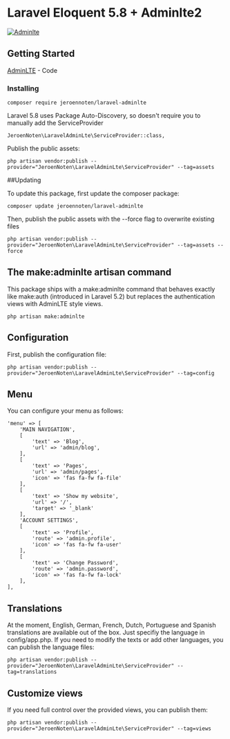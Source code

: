# Laravel Eloquent 5.8 + Adminlte2

[![Adminlte](https://s3.envato.com/files/235447125/preview-24.png)](https://www.youtube.com/watch?v=-3QfuaSCTvg)


## Getting Started

[AdminLTE](https://github.com/jeroennoten/Laravel-AdminLTE) - Code 


### Installing

```
composer require jeroennoten/laravel-adminlte
```

Laravel 5.8 uses Package Auto-Discovery, so doesn't require you to manually add the ServiceProvider

```
JeroenNoten\LaravelAdminLte\ServiceProvider::class,
```
Publish the public assets:
```
php artisan vendor:publish --provider="JeroenNoten\LaravelAdminLte\ServiceProvider" --tag=assets
```

##Updating

To update this package, first update the composer package:
```
composer update jeroennoten/laravel-adminlte
```
Then, publish the public assets with the --force flag to overwrite existing files

```
php artisan vendor:publish --provider="JeroenNoten\LaravelAdminLte\ServiceProvider" --tag=assets --force
```

## The make:adminlte artisan command


This package ships with a make:adminlte command that behaves exactly like make:auth (introduced in Laravel 5.2) but replaces the authentication views with AdminLTE style views.

```
php artisan make:adminlte
```


## Configuration

First, publish the configuration file:

```
php artisan vendor:publish --provider="JeroenNoten\LaravelAdminLte\ServiceProvider" --tag=config
```

## Menu

You can configure your menu as follows:

```
'menu' => [
    'MAIN NAVIGATION',
    [
        'text' => 'Blog',
        'url' => 'admin/blog',
    ],
    [
        'text' => 'Pages',
        'url' => 'admin/pages',
        'icon' => 'fas fa-fw fa-file'
    ],
    [
        'text' => 'Show my website',
        'url' => '/',
        'target' => '_blank'
    ],
    'ACCOUNT SETTINGS',
    [
        'text' => 'Profile',
        'route' => 'admin.profile',
        'icon' => 'fas fa-fw fa-user'
    ],
    [
        'text' => 'Change Password',
        'route' => 'admin.password',
        'icon' => 'fas fa-fw fa-lock'
    ],
],
```

## Translations

At the moment, English, German, French, Dutch, Portuguese and Spanish translations are available out of the box. Just specifiy the language in config/app.php. If you need to modify the texts or add other languages, you can publish the language files:

```
php artisan vendor:publish --provider="JeroenNoten\LaravelAdminLte\ServiceProvider" --tag=translations

```

## Customize views

If you need full control over the provided views, you can publish them:

```
php artisan vendor:publish --provider="JeroenNoten\LaravelAdminLte\ServiceProvider" --tag=views

```
